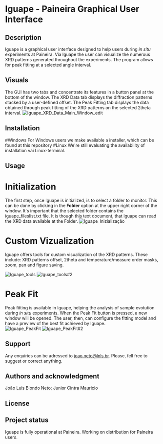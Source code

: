 # Iguape - Paineira Graphical User Interface


## Description
Iguape is a graphical user interface designed to help users during *in situ* experiments at Paineira. Via Iguape the user can visualize the numerous XRD patterns generated throughout the experiments. The program allows for peak fitting at a selected angle interval.  

## Visuals
The GUI has two tabs and concentrate its features in a button panel at the bottom of the window. The XRD Data tab displays the diffraction patterns stacked by a user-defined offset. The Peak Fitting tab displays the data obtained through peak fitting of the XRD patterns on the selected 2theta interval.
![Iguape_XRD_Data_Main_Window_edit](https://github.com/user-attachments/assets/fce0ca77-f7bc-483e-9641-448fa115f84d)
## Installation
#Windows
For Windows users we make available a installer, which can be found at this repository
#Linux
We're still evaluating the availability of installation vai Linux-terminal.
## Usage
# **Initialization**
The first step, once Iguape is initialized, is to select a folder to monitor. This can be done by clicking in the **Folder** option at the upper right corner of the window. It's important that the selected folder contains the iguape_fileslist.txt file. It is though this text document, that Iguape can read the XRD data available at the Folder. 
![Iguape_Inizialização](https://github.com/user-attachments/assets/1fd02452-9f51-4bdf-a837-3d8eeca26618)
# **Custom Vizualization**
Iguape offers tools for custom visualization of the XRD patterns. These include: XRD patterns offset, 2theta and temperature/measure order masks, zoom, pan and figure saving.

![Iguape_tools](https://github.com/user-attachments/assets/d5135ae3-1497-45b0-984d-d0c6b9263691)
![Iguape_tools#2](https://github.com/user-attachments/assets/d1c4cdb5-5b46-4c8d-966c-5cd69ea62c01)
# **Peak Fit**
Peak fitting is available in Iguape, helping the analysis of sample evotution during _in situ_ experiments. When the Peak Fit button is pressed, a new window will be opened. The user, then, can configure the fitting model and have a preview of the best fit achieved by Iguape.  
![Iguape_PeakFit](https://github.com/user-attachments/assets/7470aadb-4439-4da7-8a26-c870bc747b93)
![Iguape_PeakFit#2](https://github.com/user-attachments/assets/97165393-08d8-4d95-b295-6b32726a79a8)

## Support
Any enquiries can be adressed to joao.neto@lnls.br. Please, fell free to suggest or correct anything.

## Authors and acknowledgment
João Luis Biondo Neto;
Junior Cintra Mauricio

## License


## Project status
Iguape is fully operational at Paineira. Working on distribution for Paineira users. 
